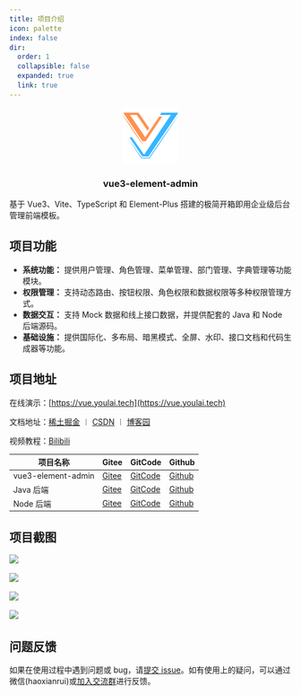```yaml
---
title: 项目介绍
icon: palette
index: false
dir:
  order: 1
  collapsible: false
  expanded: true
  link: true
---
```


<div align="center">
   <img alt="logo" width="100" height="100" src="/assets/image/vue-logo.png">
   <h3>vue3-element-admin</h3>
</div>

基于 Vue3、Vite、TypeScript 和 Element-Plus 搭建的极简开箱即用企业级后台管理前端模板。 

## 项目功能

- **系统功能：** 提供用户管理、角色管理、菜单管理、部门管理、字典管理等功能模块。
- **权限管理：** 支持动态路由、按钮权限、角色权限和数据权限等多种权限管理方式。
- **数据交互：** 支持 Mock 数据和线上接口数据，并提供配套的 Java 和 Node 后端源码。
- **基础设施：** 提供国际化、多布局、暗黑模式、全屏、水印、接口文档和代码生成器等功能。

## 项目地址

在线演示：[https://vue.youlai.tech](https://vue.youlai.tech)

文档地址：[稀土掘金](https://juejin.cn/post/7228990409909108793)  ︱ [CSDN](https://youlai.blog.csdn.net/article/details/130191394) ︱ [博客园](https://www.youlai.tech) 

视频教程：[Bilibili](https://www.bilibili.com/video/BV1eFUuYyEFj)

| 项目名称 | Gitee | GitCode | Github | 
| -------- | ----- | ------- | ------ |  
| vue3-element-admin| [Gitee](https://gitee.com/youlaiorg/vue3-element-admin) | [GitCode](https://gitcode.net/youlaiorg/vue3-element-admin) | [Github](https://github.com/youlaiorg/vue3-element-admin) |
| Java 后端 | [Gitee](https://gitee.com/youlaiorg/youlai-boot) | [GitCode](https://gitcode.net/youlaiorg/youlai-boot) | [Github](https://github.com/youlaiorg/youlai-boot) | 
| Node 后端 | [Gitee](https://gitee.com/youlaiorg/youlai-boot) | [GitCode](https://gitcode.net/youlaiorg/youlai-boot) | [Github](https://github.com/youlaiorg/youlai-boot) | 


## 项目截图
![](https://www.youlai.tech/storage/blog/2025/01/18/20250118183316.png)

![](https://www.youlai.tech/storage/blog/2025/01/18/20250118183410.png)

![](https://www.youlai.tech/storage/blog/2025/01/18/20250118160647.png)

![](https://www.youlai.tech/storage/blog/2025/01/18/20250118183539.png)

## 问题反馈

如果在使用过程中遇到问题或 bug，请[提交 issue](https://gitee.com/youlaiorg/vue3-element-admin/issues)。如有使用上的疑问，可以通过微信(haoxianrui)或[加入交流群](../about/README.md)进行反馈。
                                                                                                                                                                                                                                                                                                              